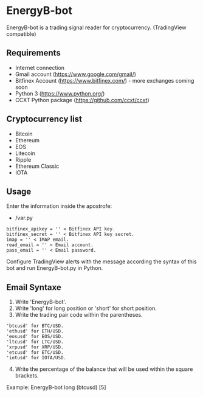 # EnergyB-bot
EnergyB-bot is a trading signal reader for cryptocurrency. (TradingView compatible)

## Requirements

* Internet connection
* Gmail account (https://www.google.com/gmail/)
* Bitfinex Account (https://www.bitfinex.com/) - more exchanges coming soon
* Python 3 (https://www.python.org/)
* CCXT Python package (https://github.com/ccxt/ccxt)

## Cryptocurrency list

* Bitcoin
* Ethereum
* EOS
* Litecoin
* Ripple
* Ethereum Classic
* IOTA

## Usage

Enter the information inside the apostrofe:

* /var.py

```
bitfinex_apikey = '' < Bitfinex API key.
bitfinex_secret = '' < Bitfinex API key secret.
imap = '' < IMAP email.
read_email = '' < Email account.
pass_email = '' < Email password.
```

Configure TradingView alerts with the message according the syntax of this bot and run EnergyB-bot.py in Python.

## Email Syntaxe

1. Write 'EnergyB-bot'.
2. Write 'long' for long position or 'short' for short position.
3. Write the trading pair code within the parentheses.
```
'btcusd' for BTC/USD.
'ethusd' for ETH/USD.
'eosusd' for EOS/USD.
'ltcusd' for LTC/USD.
'xrpusd' for XRP/USD.
'etcusd' for ETC/USD.
'iotusd' for IOTA/USD.
```
4. Write the percentage of the balance that will be used within the square brackets.

Example: EnergyB-bot long (btcusd) [5]
